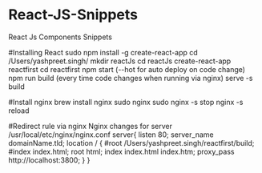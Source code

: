 # React-JS-Snippets
React Js Components Snippets

#Installing React
sudo npm install -g create-react-app
cd /Users/yashpreet.singh/
mkdir reactJs
cd reactJs
create-react-app reactfirst
cd reactfirst
npm start (--hot for auto deploy on code change)
npm run build (every time code changes when running via nginx)
serve -s build


#Install nginx
brew install nginx
sudo nginx
sudo nginx -s stop
nginx -s reload


#Redirect rule via nginx
Nginx changes for server
/usr/local/etc/nginx/nginx.conf
server{
       listen 80;
       server_name domainName.tld;
       location / {
            #root /Users/yashpreet.singh/reactfirst/build;
            #index index.html;
            root   html;
            index  index.html index.htm;
            proxy_pass http://localhost:3800;
        }
}
